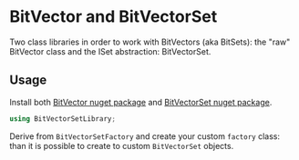 # BitVector and BitVectorSet
Two class libraries in order to work with BitVectors (aka BitSets): the "raw" BitVector class and the ISet abstraction: BitVectorSet.

## Usage
Install both [BitVector nuget package](https://www.nuget.org/packages/JensUngerer.BitVector/1.0.1) and [BitVectorSet nuget package](https://www.nuget.org/packages/JensUngerer.BitVectorSet/1.0.1).

```C#
using BitVectorSetLibrary;
```

Derive from ``BitVectorSetFactory`` and create your custom ``factory`` class: than it is possible to create to custom ``BitVectorSet`` objects.